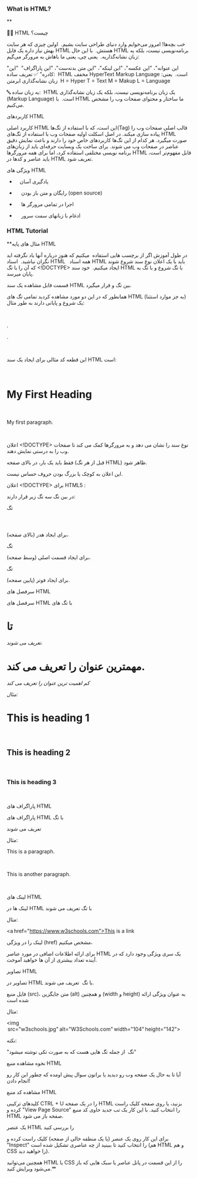 ### What is HTML?
**

🧑‍🏫 HTML چیست؟ 


خب بچه‌ها! امروز می‌خوایم وارد دنیای طراحی سایت بشیم. 
اولین چیزی که هر سایت بهش نیاز داره یک فایل HTML هستش. 
با این حال HTML برنامه‌نویسی نیست، بلکه یه زبان نشانه‌گذاریه. 
یعنی چی، یعنی ما باهاش به مرورگر می‌گیم: 

"این عنوانه"، "این عکسه"، "این لینکه"، "این متن بدنه‌ست"، "این پاراگراف" 
"این کادره"
✅ تعریف ساده: 
HTML مخفف HyperText Markup Language است. 
یعنی: زبان نشانه‌گذاری ابرمتن 
H = Hyper
T = Text
M = Makup
L = Language
  

🔤 به زبان ساده: 
HTML یک زبان برنامه‌نویسی نیست، بلکه یک زبان نشانه‌گذاری (Markup Language) است. 
با HTML ما ساختار و محتوای صفحات وب را مشخص می‌کنیم.

کاربردهای HTML  

کاربرد اصلی HTML این است، که با استفاده از تگ‌ها(Tag) قالب اصلی صفحات وب را پیاده سازی میکند. در اصل اسکلت اولیه صفحات وب با استفاده از تگ‌های HTML صورت میگیرد. هر کدام از این تگ‌ها کاربردهای خاص خود را دارند و باعث نمایش دقیق عناصر در صفحات وب می شوند. برای ساخت یک وبسایت حرفه‌ای باید از زبان‌های برنامه نویسی مختلفی استفاده كرد، اما برای همه مرورگرها HTML قابل مفهوم‌تر است، باید عناصر و کدها در HTML تعریف شود.

ویژگی های HTML 

-    یادگیری آسان 
    
-     رایگان و متن باز بودن (open source)
    
-     اجرا در تمامی مرورگر ها
    
-     ادغام با زبانهای سمت سرور
    

### HTML Tutorial
**مثال های پایه HTML   

در طول آموزش اگر از برچسب هایی استفاده  میکنیم که هنوز درباره آنها یاد نگرفته اید نگران نباشید. 
اسناد HTML  
همه اسناد HTML باید با یک اعلان نوع سند شروع شوند که آن را با تگ <!DOCTYPE> ایجاد میکنیم. 
خود سند HTML با تگ <html> شروع و با تگ </html> به پایان میرسد. 

قسمت قابل مشاهده یک سند HTML بین تگ <body> و </body> قرار میگیرد. 

همانطور که در این دو مورد مشاهده کردید تمامی تگ های HTML (به جز موارد استثنا) یک شروع و پایانی دارند به طور مثال: 

<a> 

. 

. 

</a>  

این قطعه کد مثالی برای ایجاد یک سند HTML است: 

<!DOCTYPE html> 

<html> 

<body> 

<h1>My First Heading</h1> 

<p>My first paragraph.</p> 

</body> 

</html> 

اعلان <!DOCTYPE> نوع سند را نشان می دهد و به مرورگرها کمک می کند تا صفحات وب را به درستی نمایش دهند. 

فقط باید یک بار، در بالای صفحه (قبل از هر تگ HTML) ظاهر شود. 

این اعلان به کوچک یا بزرگ بودن حروف حساس نیست. 

اعلان <!DOCTYPE> برای HTML5 : <!DOCTYPE html>  

در بین تگ <body></body> سه تگ زیر قرار دارند: 

تگ <header></header> برای ایجاد هدر (بالای صفحه)، 

تگ <main></main> برای ایجاد قسمت اصلی (وسط صفحه)، 

تگ <footer></footer> برای ایجاد فوتر (پایین صفحه). 

سرفصل های HTML 

سرفصل های HTML با تگ های <h1> تا <h6> تعریف می شوند. 

<h1> مهمترین عنوان را تعریف می کند. <h6> کم اهمیت ترین عنوان را تعریف می کند 

مثال: 

<h1>This is heading 1</h1> 

<h2>This is heading 2</h2> 

<h3>This is heading 3</h3> 

پاراگراف های HTML 

پاراگراف های HTML با تگ <p> تعریف می شوند 

مثال: 

<p>This is a paragraph.</p> 

<p>This is another paragraph.</p> 

لینک های HTML 

لینک ها در HTML با تگ <a> تعریف می شوند 

مثال: 

<a href="https://www.w3schools.com">This is a link</a> 

لینک را در ویژگی (href) مشخص میکنیم، 

برای ارائه اطلاعات اضافی در مورد عناصر HTML یک سری ویژگی وجود دارد که در آینده تعداد بیشتری از آن ها خواهید آموخت. 

تصاویر HTML 

تصاویر در HTML با تگ <img> تعریف می شوند. 

فایل منبع (src)، متن جایگزین (alt) و همچنین (width و height) به عنوان ویژگی ارائه شده است 

مثال:  

<img  src="w3schools.jpg" alt="W3Schools.com" width="104" height="142"> 

نکته: 

"تگ <img> از جمله تگ هایی هست که به صورت تکی نوشته میشود" 

نحوه مشاهده منبع HTML 

آیا تا به حال یک صفحه وب رو دیدید یا براتون سوال پیش اومده که چطور این کار رو انجام دادن! 

مشاهده کد منبع HTML 

کلیدهای ترکیبی CTRL + U را در یک صفحه HTML بزنید، یا روی صفحه کلیک راست کرده و "View Page Source" را انتخاب کنید. با این کار یک تب جدید حاوی کد منبع HTML صفحه باز می شود. 

یک عنصر HTML را بررسی کنید 

برای این کار روی یک عنصر (یا یک منطقه خالی از صفحه) کلیک راست کرده و "Inspect" را انتخاب کنید تا ببینید از چه عناصری تشکیل شده است (هم HTML و هم CSS را خواهید دید). 

همچنین می‌توانید HTML یا CSS را از این قسمت در پانل عناصر یا سبک ‌هایی که باز می‌شود ویرایش کنید.**